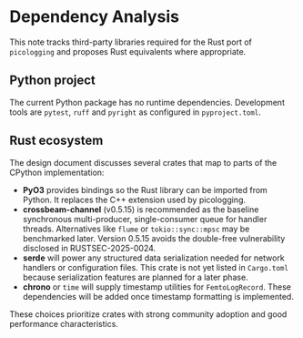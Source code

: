 # Dependency Analysis

This note tracks third-party libraries required for the Rust port of
`picologging` and proposes Rust equivalents where appropriate.

## Python project

The current Python package has no runtime dependencies. Development
tools are `pytest`, `ruff` and `pyright` as configured in
`pyproject.toml`.

## Rust ecosystem

The design document discusses several crates that map to parts of the
CPython implementation:

- **PyO3** provides bindings so the Rust library can be imported from
  Python. It replaces the C++ extension used by picologging.
- **crossbeam-channel** (v0.5.15) is recommended as the baseline synchronous
  multi-producer, single-consumer queue for handler threads. Alternatives
  like `flume` or `tokio::sync::mpsc` may be benchmarked later. Version
  0.5.15 avoids the double-free vulnerability disclosed in
  RUSTSEC-2025-0024.
- **serde** will power any structured data serialization needed for
  network handlers or configuration files. This crate is not yet listed in
  `Cargo.toml` because serialization features are planned for a later phase.
- **chrono** or `time` will supply timestamp utilities for
  `FemtoLogRecord`. These dependencies will be added once timestamp
  formatting is implemented.

These choices prioritize crates with strong community adoption and good
performance characteristics.
